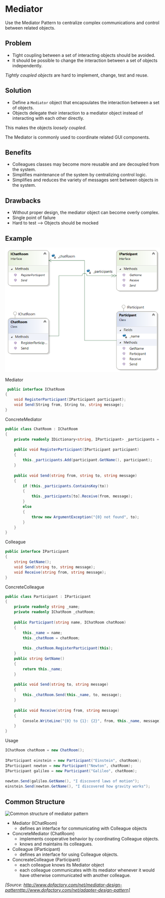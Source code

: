 ﻿# Mediator

Use the Mediator Pattern to centralize complex communications and control between related objects.

## Problem

* Tight coupling between a set of interacting objects should be avoided.
* It should be possible to change the interaction between a set of objects independently.

*Tightly coupled objects* are hard to implement, change, test and reuse.

## Solution

* Define a `Mediator` object that encapsulates the interaction between a set of objects.
* Objects delegate their interaction to a mediator object instead of interacting with each other directly.

This makes the objects *loosely coupled*.

The Mediator is commonly used to coordinate related GUI components.

## Benefits

* Colleagues classes may become more reusable and are decoupled from the system.
* Simplifies maintenance of the system by centralizing control logic.
* Simplifies and reduces the variety of messages sent between objects in the system.

## Drawbacks

* Without proper design, the mediator object can become overly complex.
* Single point of failure
* Hard to test --> Objects should be mocked

## Example

![Mediator Pattern](/Diagrams/Mediator.png)

Mediator
```cs
 public interface IChatRoom
{
	void RegisterParticipant(IParticipant participant);
	void Send(String from, String to, string message);
}
```

ConcreteMediator
```cs
public class ChatRoom : IChatRoom
{
	private readonly IDictionary<string, IParticipant> _participants = new Dictionary<string, IParticipant>();

	public void RegisterParticipant(IParticipant participant)
	{
		this._participants.Add(participant.GetName(), participant);
	}

	public void Send(string from, string to, string message)
	{
		if (this._participants.ContainsKey(to))
		{
			this._participants[to].Receive(from, message);
		}
		else
		{
			throw new ArgumentException("{0} not found", to);
		}
	}
}
```

Colleague
```cs
public interface IParticipant
{
	string GetName();
	void Send(string to, string message);
	void Receive(string from, string message);
}
```

ConcreteColleague
```cs
public class Participant : IParticipant
{
	private readonly string _name;
	private readonly IChatRoom _chatRoom;

	public Participant(string name, IChatRoom chatRoom)
	{
		this._name = name;
		this._chatRoom = chatRoom;

		this._chatRoom.RegisterParticipant(this);
	}
	public string GetName()
	{
		return this._name;
	}

	public void Send(string to, string message)
	{
		this._chatRoom.Send(this._name, to, message);
	}

	public void Receive(string from, string message)
	{
		Console.WriteLine("{0} to {1}: {2}", from, this._name, message);
	}
}
```

Usage
```cs
IChatRoom chatRoom = new ChatRoom();

IParticipant einstein = new Participant("Einstein", chatRoom);
IParticipant newton = new Participant("Newton", chatRoom);
IParticipant galileo = new Participant("Galileo", chatRoom);

newton.Send(galileo.GetName(), "I discoverd laws of motion");
einstein.Send(newton.GetName(), "I discovered how gravity works");
```

## Common Structure

![Common structure of mediator pattern](https://upload.wikimedia.org/wikipedia/commons/9/92/W3sDesign_Mediator_Design_Pattern_UML.jpg)

* Mediator (IChatRoom)
  * defines an interface for communicating with Colleague objects
* ConcreteMediator (ChatRoom)
  * implements cooperative behavior by coordinating Colleague objects.
  * knows and maintains its colleagues.
* Colleague (IParticipant)
  * defines an interface for using Colleague objects.
* ConcreateColleague (Participant)
  * each colleague knows its Mediator object
  * each colleague communicates with its mediator whenever it would have otherwise communicated with another colleague.

_[Source: http://www.dofactory.com/net/mediator-design-patternttp://www.dofactory.com/net/adapter-design-pattern]_